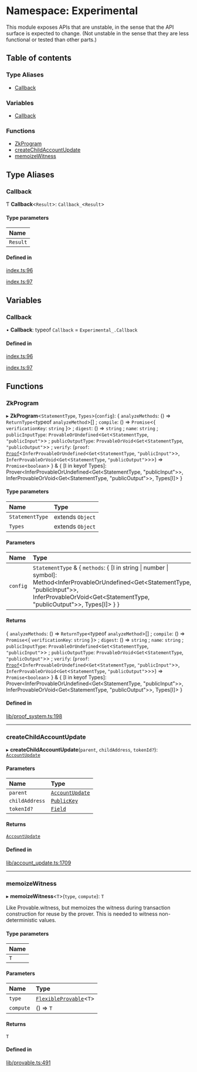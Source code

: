 # Namespace: Experimental

This module exposes APIs that are unstable, in the sense that the API surface is expected to change.
(Not unstable in the sense that they are less functional or tested than other parts.)

## Table of contents

### Type Aliases

- [Callback](Experimental.md#callback)

### Variables

- [Callback](Experimental.md#callback-1)

### Functions

- [ZkProgram](Experimental.md#zkprogram)
- [createChildAccountUpdate](Experimental.md#createchildaccountupdate)
- [memoizeWitness](Experimental.md#memoizewitness)

## Type Aliases

### Callback

Ƭ **Callback**<`Result`\>: `Callback_`<`Result`\>

#### Type parameters

| Name |
| :------ |
| `Result` |

#### Defined in

[index.ts:96](https://github.com/o1-labs/snarkyjs/blob/2fa164e/src/index.ts#L96)

[index.ts:97](https://github.com/o1-labs/snarkyjs/blob/2fa164e/src/index.ts#L97)

## Variables

### Callback

• **Callback**: typeof `Callback` = `Experimental_.Callback`

#### Defined in

[index.ts:96](https://github.com/o1-labs/snarkyjs/blob/2fa164e/src/index.ts#L96)

[index.ts:97](https://github.com/o1-labs/snarkyjs/blob/2fa164e/src/index.ts#L97)

## Functions

### ZkProgram

▸ **ZkProgram**<`StatementType`, `Types`\>(`config`): { `analyzeMethods`: () => `ReturnType`<typeof `analyzeMethod`\>[] ; `compile`: () => `Promise`<{ `verificationKey`: `string`  }\> ; `digest`: () => `string` ; `name`: `string` ; `publicInputType`: `ProvableOrUndefined`<`Get`<`StatementType`, ``"publicInput"``\>\> ; `publicOutputType`: `ProvableOrVoid`<`Get`<`StatementType`, ``"publicOutput"``\>\> ; `verify`: (`proof`: [`Proof`](../classes/Proof.md)<`InferProvableOrUndefined`<`Get`<`StatementType`, ``"publicInput"``\>\>, `InferProvableOrVoid`<`Get`<`StatementType`, ``"publicOutput"``\>\>\>) => `Promise`<`boolean`\>  } & { [I in keyof Types]: Prover<InferProvableOrUndefined<Get<StatementType, "publicInput"\>\>, InferProvableOrVoid<Get<StatementType, "publicOutput"\>\>, Types[I]\> }

#### Type parameters

| Name | Type |
| :------ | :------ |
| `StatementType` | extends `Object` |
| `Types` | extends `Object` |

#### Parameters

| Name | Type |
| :------ | :------ |
| `config` | `StatementType` & { `methods`: { [I in string \| number \| symbol]: Method<InferProvableOrUndefined<Get<StatementType, "publicInput"\>\>, InferProvableOrVoid<Get<StatementType, "publicOutput"\>\>, Types[I]\> }  } |

#### Returns

{ `analyzeMethods`: () => `ReturnType`<typeof `analyzeMethod`\>[] ; `compile`: () => `Promise`<{ `verificationKey`: `string`  }\> ; `digest`: () => `string` ; `name`: `string` ; `publicInputType`: `ProvableOrUndefined`<`Get`<`StatementType`, ``"publicInput"``\>\> ; `publicOutputType`: `ProvableOrVoid`<`Get`<`StatementType`, ``"publicOutput"``\>\> ; `verify`: (`proof`: [`Proof`](../classes/Proof.md)<`InferProvableOrUndefined`<`Get`<`StatementType`, ``"publicInput"``\>\>, `InferProvableOrVoid`<`Get`<`StatementType`, ``"publicOutput"``\>\>\>) => `Promise`<`boolean`\>  } & { [I in keyof Types]: Prover<InferProvableOrUndefined<Get<StatementType, "publicInput"\>\>, InferProvableOrVoid<Get<StatementType, "publicOutput"\>\>, Types[I]\> }

#### Defined in

[lib/proof_system.ts:198](https://github.com/o1-labs/snarkyjs/blob/2fa164e/src/lib/proof_system.ts#L198)

___

### createChildAccountUpdate

▸ **createChildAccountUpdate**(`parent`, `childAddress`, `tokenId?`): [`AccountUpdate`](../classes/AccountUpdate.md)

#### Parameters

| Name | Type |
| :------ | :------ |
| `parent` | [`AccountUpdate`](../classes/AccountUpdate.md) |
| `childAddress` | [`PublicKey`](../classes/Types.PublicKey.md) |
| `tokenId?` | [`Field`](../classes/Field.md) |

#### Returns

[`AccountUpdate`](../classes/AccountUpdate.md)

#### Defined in

[lib/account_update.ts:1709](https://github.com/o1-labs/snarkyjs/blob/2fa164e/src/lib/account_update.ts#L1709)

___

### memoizeWitness

▸ **memoizeWitness**<`T`\>(`type`, `compute`): `T`

Like Provable.witness, but memoizes the witness during transaction construction
for reuse by the prover. This is needed to witness non-deterministic values.

#### Type parameters

| Name |
| :------ |
| `T` |

#### Parameters

| Name | Type |
| :------ | :------ |
| `type` | [`FlexibleProvable`](../README.md#flexibleprovable)<`T`\> |
| `compute` | () => `T` |

#### Returns

`T`

#### Defined in

[lib/provable.ts:491](https://github.com/o1-labs/snarkyjs/blob/2fa164e/src/lib/provable.ts#L491)
